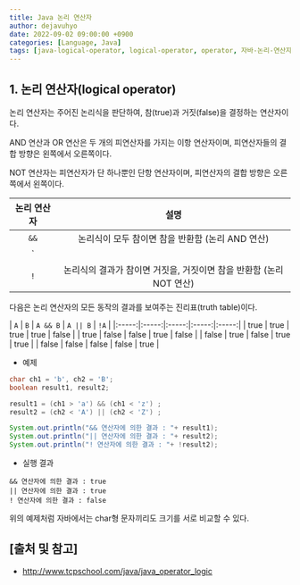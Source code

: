 ```yaml
---
title: Java 논리 연산자
author: dejavuhyo
date: 2022-09-02 09:00:00 +0900
categories: [Language, Java]
tags: [java-logical-operator, logical-operator, operator, 자바-논리-연산자, 논리-연산자, 연산자]
---
```


## 1. 논리 연산자(logical operator)
논리 연산자는 주어진 논리식을 판단하여, 참(true)과 거짓(false)을 결정하는 연산자이다.

AND 연산과 OR 연산은 두 개의 피연산자를 가지는 이항 연산자이며, 피연산자들의 결합 방향은 왼쪽에서 오른쪽이다.

NOT 연산자는 피연산자가 단 하나뿐인 단항 연산자이며, 피연산자의 결합 방향은 오른쪽에서 왼쪽이다.

| 논리 연산자 | 설명 |
|:-----:|:-----:|
| `&&` | 논리식이 모두 참이면 참을 반환함 (논리 AND 연산) |
| `||` | 논리식 중에서 하나라도 참이면 참을 반환함 (논리 OR 연산) |
| `!` | 논리식의 결과가 참이면 거짓을, 거짓이면 참을 반환함 (논리 NOT 연산) |

다음은 논리 연산자의 모든 동작의 결과를 보여주는 진리표(truth table)이다.

| `A` | `B` | `A && B` | `A || B` | `!A` |
|:-----:|:-----:|:-----:|:-----:|:-----:|
| true | true | true | true | false |
| true | false | false | true | false |
| false | true | false | true | true |
| false | false | false | false | true |

* 예제

```java
char ch1 = 'b', ch2 = 'B';
boolean result1, result2;

result1 = (ch1 > 'a') && (ch1 < 'z') ;
result2 = (ch2 < 'A') || (ch2 < 'Z') ;

System.out.println("&& 연산자에 의한 결과 : "+ result1);
System.out.println("|| 연산자에 의한 결과 : "+ result2);
System.out.println("! 연산자에 의한 결과 : "+ !result2);
```

* 실행 결과

```text
&& 연산자에 의한 결과 : true
|| 연산자에 의한 결과 : true
! 연산자에 의한 결과 : false
```

위의 예제처럼 자바에서는 char형 문자끼리도 크기를 서로 비교할 수 있다.

## [출처 및 참고]
* <http://www.tcpschool.com/java/java_operator_logic>

